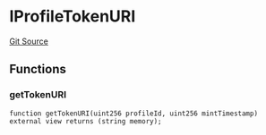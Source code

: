 # IProfileTokenURI
[Git Source](https://github.com/digiv3rse/core-contracts/blob/5454b58664fab805b6888a68ff40915d251f32f3/contracts/interfaces/IProfileTokenURI.sol)


## Functions
### getTokenURI


```solidity
function getTokenURI(uint256 profileId, uint256 mintTimestamp) external view returns (string memory);
```

